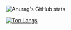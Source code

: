 ![Anurag's GitHub stats](https://github-readme-stats.vercel.app/api?username=szejkerek&show_icons=true)

[![Top Langs](https://github-readme-stats.vercel.app/api/top-langs/?username=szejkerek&langs_count=3)](https://github.com/anuraghazra/github-readme-stats)

<!--
**szejkerek/szejkerek** is a ✨ _special_ ✨ repository because its `README.md` (this file) appears on your GitHub profile.

Here are some ideas to get you started:

- 🔭 I’m currently working on ...
- 🌱 I’m currently learning ...
- 👯 I’m looking to collaborate on ...
- 🤔 I’m looking for help with ...
- 💬 Ask me about ...
- 📫 How to reach me: ...
- 😄 Pronouns: ...
- ⚡ Fun fact: ...
-->
